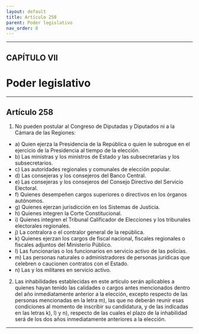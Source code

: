 ```yaml
---
layout: default
title: Artículo 258
parent: Poder legislativo
nav_order: 8
---
```


---

## CAPÍTULO VII
# Poder legislativo

---

## Artículo 258

1. No pueden postular al Congreso de Diputadas y Diputados ni a la Cámara de las Regiones:
- a) Quien ejerza la Presidencia de la República o quien le subrogue en el ejercicio de la Presidencia al tiempo de la elección.
- b) Las ministras y los ministros de Estado y las subsecretarias y los subsecretarios.
- c) Las autoridades regionales y comunales de elección popular.
- d) Las consejeras y los consejeros del Banco Central.
- e) Las consejeras y los consejeros del Consejo Directivo del Servicio Electoral.
- f) Quienes desempeñen cargos superiores o directivos en los órganos autónomos.
- g) Quienes ejerzan jurisdicción en los Sistemas de Justicia.
- h) Quienes integren la Corte Constitucional.
- i) Quienes integren el Tribunal Calificador de Elecciones y los tribunales electorales regionales.
- j) La contralora o el contralor general de la república.
- k) Quienes ejerzan los cargos de fiscal nacional, fiscales regionales o fiscales adjuntos del Ministerio Público.
- l) Las funcionarias o los funcionarios en servicio activo de las policías.
- m) Las personas naturales o administradores de personas jurídicas que celebren o caucionen contratos con el Estado.
- n) Las y los militares en servicio activo.
2. Las inhabilidades establecidas en este artículo serán aplicables a quienes hayan tenido las calidades o cargos antes mencionados dentro del año inmediatamente anterior a la elección, excepto respecto de las personas mencionadas en la letra m), las que no deberán reunir esas condiciones al momento de inscribir su candidatura, y de las indicadas en las letras k), l) y n), respecto de las cuales el plazo de la inhabilidad será de los dos años inmediatamente anteriores a la elección.

---